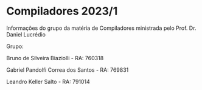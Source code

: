 # Compiladores 2023/1

Informações do grupo da matéria de Compiladores ministrada pelo Prof. Dr. Daniel Lucrédio

Grupo:

Bruno de Silveira Biaziolli - RA: 760318

Gabriel Pandolfi Correa dos Santos - RA: 769831

Leandro Keller Salto - RA: 791014
